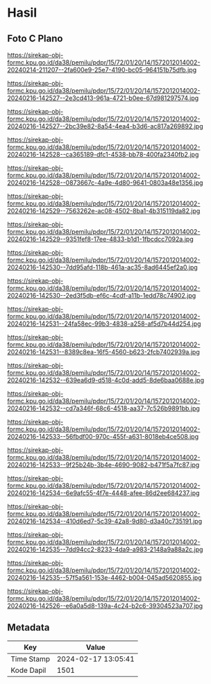 # Hasil

## Foto C Plano

https://sirekap-obj-formc.kpu.go.id/da38/pemilu/pdpr/15/72/01/20/14/1572012014002-20240214-211207--2fa600e9-25e7-4190-bc05-964151b75dfb.jpg

https://sirekap-obj-formc.kpu.go.id/da38/pemilu/pdpr/15/72/01/20/14/1572012014002-20240216-142527--2e3cd413-961a-4721-b0ee-67d981297574.jpg

https://sirekap-obj-formc.kpu.go.id/da38/pemilu/pdpr/15/72/01/20/14/1572012014002-20240216-142527--2bc39e82-8a54-4ea4-b3d6-ac817a269892.jpg

https://sirekap-obj-formc.kpu.go.id/da38/pemilu/pdpr/15/72/01/20/14/1572012014002-20240216-142528--ca365189-dfc1-4538-bb78-400fa2340fb2.jpg

https://sirekap-obj-formc.kpu.go.id/da38/pemilu/pdpr/15/72/01/20/14/1572012014002-20240216-142528--0873667c-4a9e-4d80-9641-0803a48e1356.jpg

https://sirekap-obj-formc.kpu.go.id/da38/pemilu/pdpr/15/72/01/20/14/1572012014002-20240216-142529--7563262e-ac08-4502-8ba1-4b315119da82.jpg

https://sirekap-obj-formc.kpu.go.id/da38/pemilu/pdpr/15/72/01/20/14/1572012014002-20240216-142529--9351fef8-17ee-4833-b1d1-1fbcdcc7092a.jpg

https://sirekap-obj-formc.kpu.go.id/da38/pemilu/pdpr/15/72/01/20/14/1572012014002-20240216-142530--7dd95afd-118b-461a-ac35-8ad6445ef2a0.jpg

https://sirekap-obj-formc.kpu.go.id/da38/pemilu/pdpr/15/72/01/20/14/1572012014002-20240216-142530--2ed3f5db-ef6c-4cdf-a11b-1edd78c74902.jpg

https://sirekap-obj-formc.kpu.go.id/da38/pemilu/pdpr/15/72/01/20/14/1572012014002-20240216-142531--24fa58ec-99b3-4838-a258-af5d7b44d254.jpg

https://sirekap-obj-formc.kpu.go.id/da38/pemilu/pdpr/15/72/01/20/14/1572012014002-20240216-142531--8389c8ea-16f5-4560-b623-2fcb7402939a.jpg

https://sirekap-obj-formc.kpu.go.id/da38/pemilu/pdpr/15/72/01/20/14/1572012014002-20240216-142532--639ea6d9-d518-4c0d-add5-8de6baa0688e.jpg

https://sirekap-obj-formc.kpu.go.id/da38/pemilu/pdpr/15/72/01/20/14/1572012014002-20240216-142532--cd7a346f-68c6-4518-aa37-7c526b9891bb.jpg

https://sirekap-obj-formc.kpu.go.id/da38/pemilu/pdpr/15/72/01/20/14/1572012014002-20240216-142533--56fbdf00-970c-455f-a631-8018eb4ce508.jpg

https://sirekap-obj-formc.kpu.go.id/da38/pemilu/pdpr/15/72/01/20/14/1572012014002-20240216-142533--9f25b24b-3b4e-4690-9082-b471f5a7fc87.jpg

https://sirekap-obj-formc.kpu.go.id/da38/pemilu/pdpr/15/72/01/20/14/1572012014002-20240216-142534--6e9afc55-4f7e-4448-afee-86d2ee684237.jpg

https://sirekap-obj-formc.kpu.go.id/da38/pemilu/pdpr/15/72/01/20/14/1572012014002-20240216-142534--410d6ed7-5c39-42a8-9d80-d3a40c735191.jpg

https://sirekap-obj-formc.kpu.go.id/da38/pemilu/pdpr/15/72/01/20/14/1572012014002-20240216-142535--7dd94cc2-8233-4da9-a983-2148a9a88a2c.jpg

https://sirekap-obj-formc.kpu.go.id/da38/pemilu/pdpr/15/72/01/20/14/1572012014002-20240216-142535--57f5a561-153e-4462-b004-045ad5620855.jpg

https://sirekap-obj-formc.kpu.go.id/da38/pemilu/pdpr/15/72/01/20/14/1572012014002-20240216-142526--e6a0a5d8-139a-4c24-b2c6-39304523a707.jpg


## Metadata

| Key        | Value               |
| ---------- | ------------------- |
| Time Stamp | 2024-02-17 13:05:41 |
| Kode Dapil | 1501                |



